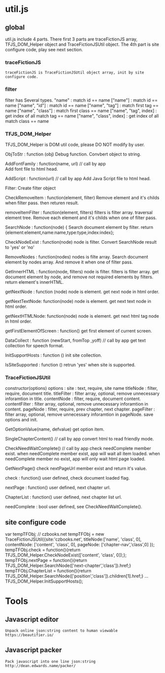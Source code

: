 # util.js

## global
 util.js include 4 parts.
 There first 3 parts are traceFictionJS array, TFJS_DOM_Helper object and TraceFictionJSUtil object.
 The 4th part is site configure code, play see next section.

 ### traceFictionJS 
    traceFictionJS is TraceFictionJSUtil object array, init by site configure code.

 ### filter
   filter has Several types.
   "name" : match id == name
   ["name"] : match id == name
   ["name", "id"] : match id == name
   ["name", "tag"] : match first tag == name
   ["name", "class"] : match first class == name
   ["name", "tag", index] : get index of all match tag == name 
   ["name", "class", index] : get index of all match class == name 
   
 ### TFJS_DOM_Helper
   TFJS_DOM_Helper is DOM util code, please DO NOT modify by user.

   ObjToStr : function (obj)
     Debug function. Convbert object to string.

   AddFontFamily : function(name, url) // call by app  
     Add font file to html head.

   AddScript : function(url) // call by app
     Add Java Script file to html head.
   
   Filter:
     Create filter object 

   CheckRemoveItem : function(element, filter) 
     Remove element and it's childs when filter pass. then returen result.

   removeItemFilter : function(element, filters)
     filters is filter array.
     traversal element tree. Remove each element and it's childs when one of filter pass.
       
   SearchNode : function(node) {
     Search document element by filter. return {element:element,name:name,type:type,index:index};
    
   CheckNodeExist : function(node) 
     node is filter.
     Convert SearchNode result to 'yes' or 'no'
    
   RemoveNodes : function(nodes)
     nodes is filte array.
     Search document element by nodes array. And remove it when one of filter pass.

   GetInnerHTML : function(node, filters)
     node is filter.
     filters is filter array.
     get document element by node, and remove not required elements by filters. return element's innerHTML.

   getNextNode : function (node)
     node is element.
     get next node in html order.

   getNextTextNode: function(node)
     node is element.
     get next text node in html order.

   getNextHTMLNode: function(node) 
     node is element.
     get next html tag node in html order.

   getFirstElementOfScreen : function()
     get first element of current screen.
   
   DataCollect : function (newStart, fromTop ,yoff) // call by app
     get text collection for speech format.

   InitSupportHosts : function () 
     init site collection.

   IsSiteSupported : function () 
      retrun 'yes' when site is supported.

 ### TraceFictionJSUtil

   constructor(options)
     options :
       site : text, require, site name
       titleNode : filter, require, document title.
       titleFilter : filter array, optional, remove unnecessary inforamtion in title.
       contentNode : filter, require, document content.
       contentFilter : filter array, optional, remove unnecessary inforamtion in content.
       pageNode : filter, require, prev chapter, next chapter.
       pageFilter : filter array, optional, remove unnecessary inforamtion in pageNode.
     save options and init.

   GetOptionValue(name, defvalue)
     get option item.

   SingleChapterContent() // call by app
     convert html to read friendly mode.

   CheckNeedWaitComplete() // call by app
     check needComplete member exist.
     when needComplete member exist, app will wait all item loaded.
     when needComplete member no exist, app will only wait html page loaded.
   
   GetNextPage()
      check nextPageUrl member exist and return it's value.

   check : function()
      user defined, check document loaded flag.

   nextPage : function()
      user defined, next chapter url.

   ChapterList : function()
      user defined, next chapter list url.

   needComplete : bool
      user defined, see CheckNeedWaitComplete().

## site configure code
 var tempTFObj;
 // czbooks.net
 tempTFObj = new TraceFictionJSUtil({site:'czbooks.net', titleNode:['name', 'class', 0], contentNode: ['content', 'class', 0], pageNode: ['chapter-nav','class',0] });
 tempTFObj.check = function(){return TFJS_DOM_Helper.CheckNodeExist(['content', 'class', 0]);};
 tempTFObj.nextPage = function(){return TFJS_DOM_Helper.SearchNode(['next-chapter','class']).href;}
 tempTFObj.ChapterList = function(){return TFJS_DOM_Helper.SearchNode(['position','class']).children[1].href;}
 ...
 TFJS_DOM_Helper.InitSupportHosts();

    
# Tools
 ## Javascript editor
    Unpack online json:string content to human viewable  
    https://beautifier.io/
 ## Javascript packer
    Pack javascript into one line json:string
    http://dean.edwards.name/packer/
        
